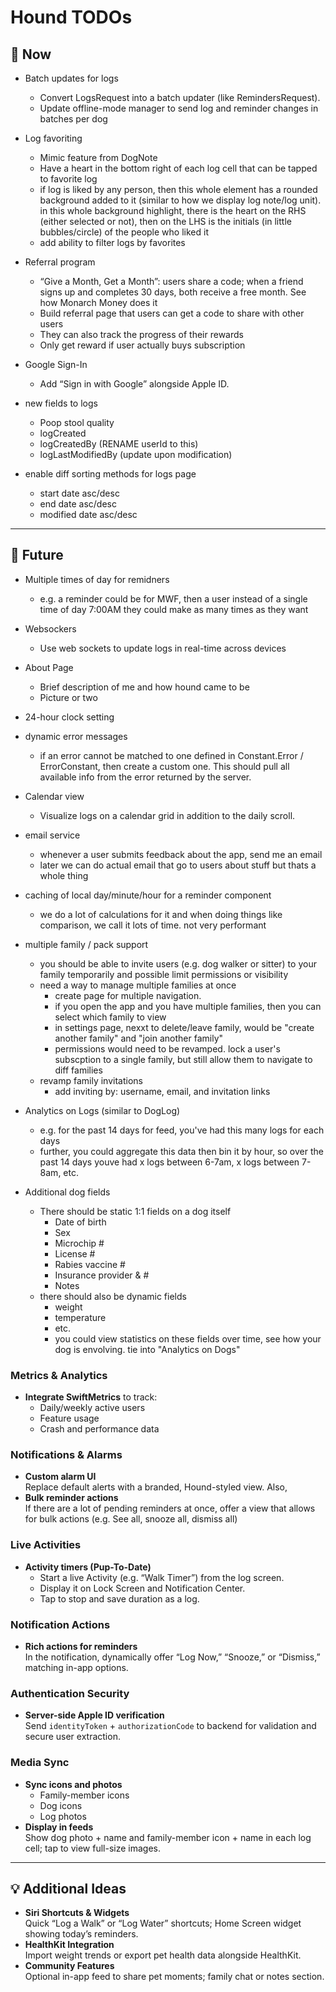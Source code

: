 # Hound TODOs

## 🚀 Now

- Batch updates for logs
  - Convert LogsRequest into a batch updater (like RemindersRequest).  
  - Update offline-mode manager to send log and reminder changes in batches per dog
  
- Log favoriting
    - Mimic feature from DogNote
    - Have a heart in the bottom right of each log cell that can be tapped to favorite log
    - if log is liked by any person, then this whole element has a rounded background added to it (similar to how we display log note/log unit). in this whole background highlight, there is the heart on the RHS (either selected or not), then on the LHS is the initials (in little bubbles/circle) of the people who liked it
    - add ability to filter logs by favorites
    
- Referral program
    - “Give a Month, Get a Month”: users share a code; when a friend signs up and completes 30 days, both receive a free month. See how Monarch Money does it  
    - Build referral page that users can get a code to share with other users
    - They can also track the progress of their rewards
    - Only get reward if user actually buys subscription
    
- Google Sign-In
    - Add “Sign in with Google” alongside Apple ID.

- new fields to logs
    - Poop stool quality
    - logCreated
    - logCreatedBy (RENAME userId to this)
    - logLastModifiedBy (update upon modification)

- enable diff sorting methods for logs page
    - start date asc/desc
    - end date asc/desc
    - modified date asc/desc

---

## 🎯 Future

- Multiple times of day for remidners
    - e.g. a reminder could be for MWF, then a user instead of a single time of day 7:00AM they could make as many times as they want

- Websockers
    - Use web sockets to update logs in real-time across devices

- About Page
    - Brief description of me and how hound came to be
    - Picture or two
    
- 24-hour clock setting

- dynamic error messages
    - if an error cannot be matched to one defined in Constant.Error / ErrorConstant, then create a custom one. This should pull all available info from the error returned by the server.

- Calendar view
    - Visualize logs on a calendar grid in addition to the daily scroll.
    
- email service
    - whenever a user submits feedback about the app, send me an email
    - later we can do actual email that go to users about stuff but thats a whole thing

- caching of local day/minute/hour for a reminder component
    - we do a lot of calculations for it and when doing things like comparison, we call it lots of time. not very performant

- multiple family / pack support
    - you should be able to invite users (e.g. dog walker or sitter) to your family temporarily and possible limit permissions or visibility
    - need a way to manage multiple families at once
        - create page for multiple navigation.
        - if you open the app and you have multiple families, then you can select which family to view
        - in settings page, nexxt to delete/leave family, would be "create another family" and "join another family"
        - permissions would need to be revamped. lock a user's subscption to a single family, but still allow them to navigate to diff families
    - revamp family invitations
        - add inviting by: username, email, and invitation links

- Analytics on Logs (similar to DogLog)
    - e.g. for the past 14 days for feed, you've had this many logs for each days
    - further, you could aggregate this data then bin it by hour, so over the past 14 days youve had x logs between 6-7am, x logs between 7-8am, etc.

- Additional dog fields
    - There should be static 1:1 fields on a dog itself
        - Date of birth  
        - Sex  
        - Microchip #  
        - License #  
        - Rabies vaccine #  
        - Insurance provider & #  
        - Notes  
    - there should also be dynamic fields
        - weight
        - temperature
        - etc.
        - you could view statistics on these fields over time, see how your dog is envolving. tie into "Analytics on Dogs"

### Metrics & Analytics
- **Integrate SwiftMetrics** to track:  
  - Daily/weekly active users  
  - Feature usage  
  - Crash and performance data

### Notifications & Alarms
- **Custom alarm UI**  
  Replace default alerts with a branded, Hound-styled view.  Also,
- **Bulk reminder actions**  
  If there are a lot of pending reminders at once, offer a view that allows for bulk actions (e.g. See all, snooze all, dismiss all)

### Live Activities
- **Activity timers (Pup-To-Date)**  
  - Start a live Activity (e.g. “Walk Timer”) from the log screen.  
  - Display it on Lock Screen and Notification Center.  
  - Tap to stop and save duration as a log.

### Notification Actions
- **Rich actions for reminders**  
  In the notification, dynamically offer “Log Now,” “Snooze,” or “Dismiss,” matching in-app options.

### Authentication Security
- **Server-side Apple ID verification**  
  Send `identityToken` + `authorizationCode` to backend for validation and secure user extraction.



### Media Sync
- **Sync icons and photos**  
  - Family-member icons  
  - Dog icons  
  - Log photos  
- **Display in feeds**  
  Show dog photo + name and family-member icon + name in each log cell; tap to view full-size images.

---

## 💡 Additional Ideas

- **Siri Shortcuts & Widgets**  
  Quick “Log a Walk” or “Log Water” shortcuts; Home Screen widget showing today’s reminders.  
- **HealthKit Integration**  
  Import weight trends or export pet health data alongside HealthKit.  
- **Community Features**  
  Optional in-app feed to share pet moments; family chat or notes section.

